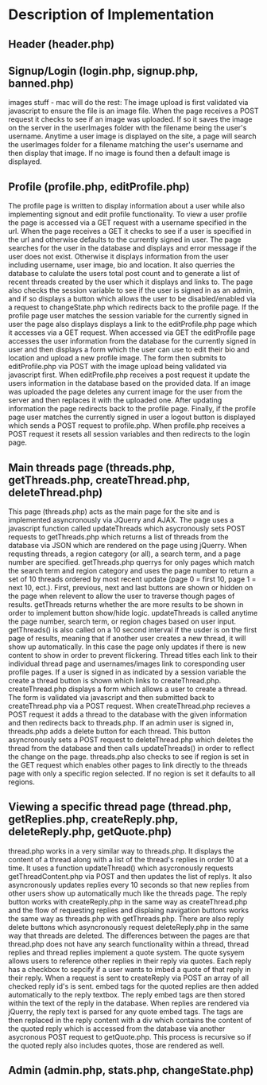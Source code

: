 # Description of Implementation

## Header (header.php)

## Signup/Login (login.php, signup.php, banned.php)

images stuff - mac will do the rest: The image upload is first validated via javascript to ensure the file is an image file. When the page receives a POST request it checks to see if an image was uploaded. If so it saves the image on the server in the userImages folder with the filename being the user's username. Anytime a user image is displayed on the site, a page will search the userImages folder for a filename matching the user's username and then display that image. If no image is found then a default image is displayed.

## Profile (profile.php, editProfile.php)

The profile page is written to display information about a user while also implementing signout and edit profile functionality. To view a user profile the page is accessed via a GET request with a username specified in the url. When the page receives a GET it checks to see if a user is specified in the url and otherwise defaults to the currently signed in user. The page searches for the user in the database and displays and error message if the user does not exist. Otherwise it displays information from the user including username, user image, bio and location. It also querries the database to calulate the users total post count and to generate a list of recent threads created by the user which it displays and links to. The page also checks the session variable to see if the user is signed in as an admin, and if so displays a button which allows the user to be disabled/enabled via a request to changeState.php which redirects back to the profile page. If the profile page user matches the session variable for the currently signed in user the page also displays displays a link to the editProfile.php page which it accesses via a GET request. When accessed via GET the editProfile page accesses the user information from the database for the currently signed in user and then displays a form which the user can use to edit their bio and location and upload a new profile image. The form then submits to editProfile.php via POST with the image upload being validated via javascript first. When editProfile.php receives a post request it update the users information in the database based on the provided data. If an image was uploaded the page deletes any current image for the user from the server and then replaces it with the uploaded one. After updating information the page redirects back to the profile page. Finally, if the profile page user matches the currently signed in user a logout button is displayed which sends a POST request to profile.php. When profile.php receives a POST request it resets all session variables and then redirects to the login page.

## Main threads page (threads.php, getThreads.php, createThread.php, deleteThread.php)

This page (threads.php) acts as the main page for the site and is implemented asyncronously via JQuerry and AJAX. The page uses a javascript function called updateThreads which asycronously sets POST requests to getThreads.php which returns a list of threads from the database via JSON which are rendered on the page using jQuerry. When requsting threads, a region category (or all), a search term, and a page number are specified. getThreads.php querrys for only pages which match the search term and region category and uses the page number to return a set of 10 threads ordered by most recent update (page 0 = first 10, page 1 = next 10, ect.). First, previous, next and last buttons are shown or hidden on the page when relevent to allow the user to traverse though pages of results. getThreads returns whether the are more results to be shown in order to implement button show/hide logic. updateThreads is called anytime the page number, search term, or region chages based on user input. getThreads() is also called on a 10 second interval if the usder is on the first page of results, meaning that if another user creates a new thread, it will show up automatically. In this case the page only updates if there is new content to show in order to prevent flickering. Thread titles each link to their individual thread page and usernames/images link to coresponding user profile pages. If a user is signed in as indicated by a session variable the create a thread button is shown which links to createThread.php. createThread.php displays a form which allows a user to create a thread. The form is validated via javascript and then submitted back to createThread.php via a POST request. When createThread.php recieves a POST request it adds a thread to the database with the given information and then redirects back to threads.php. If an admin user is signed in, threads.php adds a delete button for each thread. This button asyncronously sets a POST request to deleteThread.php which deletes the thread from the database and then calls updateThreads() in order to reflect the change on the page. threads.php also checks to see if region is set in the GET request which enables other pages to link directly to the threads page with only a specific region selected. If no region is set it defaults to all regions.

## Viewing a specific thread page (thread.php, getReplies.php, createReply.php, deleteReply.php, getQuote.php)

thread.php works in a very similar way to threads.php. It displays the content of a thread along with a list of the thread's replies in order 10 at a time. It uses a function updateThread() which asycronously requests getThreadContent.php via POST and then updates the list of replys. It also asyncronously updates replies every 10 seconds so that new replies from other users show up automatically much like the threads page. The reply button works with createReply.php in the same way as createThread.php and the flow of requesting replies and displaing navigation buttons works the same way as threads.php with getThreads.php. There are also reply delete buttons which asyncronously request deleteReply.php in the same way that threads are deleted. The differences between the pages are that thread.php does not have any search functionality within a thread, thread replies and thread replies implement a quote system. The quote sysyem allows users to reference other replies in their reply via quotes. Each reply has a checkbox to sepcify if a user wants to imbed a quote of that reply in their reply. When a request is sent to createReply via POST an array of all checked reply id's is sent. embed tags for the quoted replies are then added automatically to the reply textbox. The reply embed tags are then stored within the text of the reply in the database. When replies are rendered via jQuerry, the reply text is parsed for any quote embed tags. The tags are then replaced in the reply content with a div which contains the content of the quoted reply which is accessed from the database via another asycronous POST request to getQuote.php. This process is recursive so if the quoted reply also includes quotes, those are rendered as well.

## Admin (admin.php, stats.php, changeState.php)